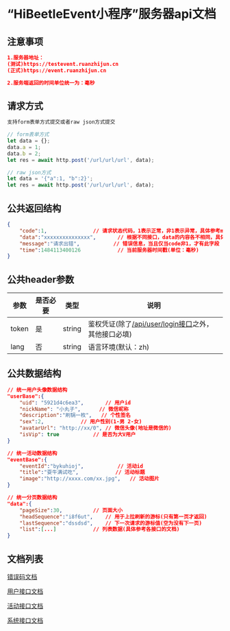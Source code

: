 # “HiBeetleEvent小程序”服务器api文档

## 注意事项
```json
1.服务器地址：
(测试)https://testevent.ruanzhijun.cn
(正式)https://event.ruanzhijun.cn

2.服务端返回的时间单位统一为：毫秒
```

## 请求方式
```javascript
支持form表单方式提交或者raw json方式提交

// form表单方式
let data = {};
data.a = 1;
data.b = 2;
let res = await http.post('/url/url/url', data);

// raw json方式
let data = '{"a":1, "b":2}';
let res = await http.post('/url/url/url', data);
```

## 公共返回结构
```json
{	
	"code":1,				// 请求状态代码，1表示正常，非1表示异常，具体参考message
	"data":"xxxxxxxxxxxxxxx",		// 根据不同接口，data的内容各不相同，具体参考各接口的文档
	"message":"请求出错",			// 错误信息，当且仅当code非1，才有此字段
	"time":1484113400126			// 当前服务器时间戳(单位：毫秒)
}
```

## 公共header参数
参数			|是否必要		|类型			|说明
--				|--				|--				|--
token			|是				|string			|鉴权凭证(除了[/api/user/login接口](/接口文档/Y-用户模块.MD#登录接口--post---apiuserlogin-免鉴权)之外，其他接口必填)
lang			|否				|string			|语言环境(默认：zh)

## 公共数据结构

```json
// 统一用户头像数据结构
"userBase":{
	"uid": "5921d4c6ea3",		// 用户id
	"nickName": "小丸子",		// 微信昵称
	"description":"刷锅一枚",	// 个性签名
	"sex":2,			// 用户性别(1-男 2-女)
	"avatarUrl": "http://xx/0",	// 微信头像(地址是微信的)
	"isVip": true			// 是否为大V用户
}

// 统一活动数据结构
"eventBase":{
	"eventId":"bykuhioj",			// 活动id
	"title":"耍牛满试吃",			// 活动标题
	"image":"http://xxxx.com/xx.jpg",	// 活动图片
}

// 统一分页数据结构
"data":{
	"pageSize":30,			// 页面大小
	"headSequence":"i8f6ut",	// 用于上拉刷新的游标(只有第一页才返回)
	"lastSequence":"dssdsd",	// 下一次请求的游标值(空为没有下一页)
	"list":[...]			// 列表数据(具体参考各接口的文档)
}
```


## 文档列表
[错误码文档](/接口文档/2-错误码文档.MD)

[用户接口文档](/接口文档/Y-用户模块.MD)

[活动接口文档](/接口文档/H-活动模块.MD)

[系统接口文档](/接口文档/X-系统模块.MD)
